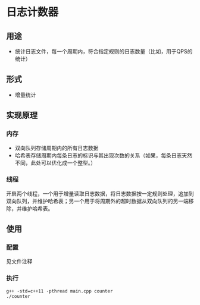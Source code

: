# 日志计数器

## 用途

- 统计日志文件，每一个周期内，符合指定规则的日志数量（比如，用于QPS的统计）

## 形式

- 增量统计

## 实现原理

### 内存

- 双向队列存储周期内的所有日志数据
- 哈希表存储周期内每条日志的标识与其出现次数的关系（如果，每条日志天然不同，此处可以优化成一个整型。）

### 线程

开启两个线程，一个用于增量读取日志数据，将日志数据按一定规则处理，追加到双向队列，并维护哈希表；另一个用于将周期外的超时数据从双向队列的另一端移除，并维护哈希表。

## 使用

### 配置

见文件注释

### 执行
```
g++ -std=c++11 -pthread main.cpp counter
./counter
```

